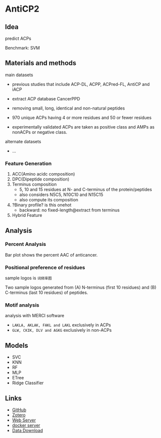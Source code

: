 # AntiCP2

## Idea

predict ACPs

Benchmark: SVM

## Materials and methods

main datasets

- previous studies that include ACP-DL, ACPP, ACPred-FL, AntiCP and iACP
- extract ACP database CancerPPD
- removing small, long, identical and non-natural peptides
- 970 unique ACPs having 4 or more residues and 50 or fewer residues

- experimentally validated ACPs are taken as positive class and AMPs as nonACPs or negative class.

alternate datasets

- ...

### Feature Generation

1. ACC(Amino acidc composition)
2. DPC(Dipeptide composition)
3. Terminus composition
   - 5, 10 and 15 residues at N- and C-terminus of the protein/peptides
   - also considers N5C5, N10C10 and N15C15
   - also compute its composition
4. ?Binary profile? is this onehot
   - backward: no fixed-length@extract from terminus
5. Hybrid Feature

## Analysis

### Percent Analysis

Bar plot shows the percent AAC of anticancer.

### Positional preference of residues

sample logos is `词频率图`

Two sample logos generated from (A) N-terminus (first 10 residues) and (B) C-terminus (last 10 residues) of peptides.

### Motif analysis

analysis with MERCI software

- `LAKLA, AKLAK, FAKL and LAKL` exclusively in ACPs
- `GLW, CKIK, DLV and AGKG` exclusively in non-ACPs

## Models

- SVC
- KNN
- RF
- MLP
- ETree
- Ridge Classifier

## Links

- [GitHub](https://github.com/raghavagps/anticp2/)
- [Zotero](zotero://select/library/items/GGANGVVP)
- [Web Server](https://webs.iiitd.edu.in/raghava/anticp2)
- [docker server](https://webs.iiitd.edu.in/gpsrdocker/)
- [Data Download](https://webs.iiitd.edu.in/raghava/anticp2/download.php)
